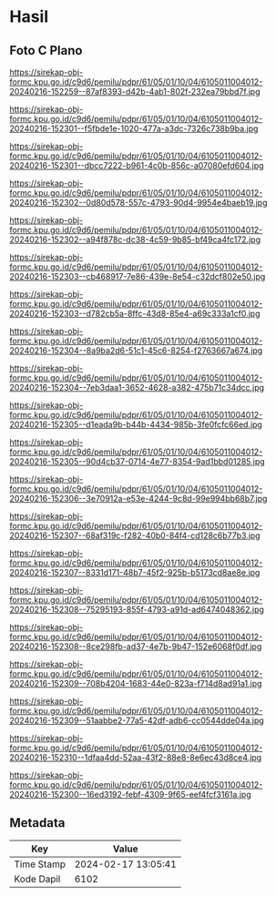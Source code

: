 # Hasil

## Foto C Plano

https://sirekap-obj-formc.kpu.go.id/c9d6/pemilu/pdpr/61/05/01/10/04/6105011004012-20240216-152259--87af8393-d42b-4ab1-802f-232ea79bbd7f.jpg

https://sirekap-obj-formc.kpu.go.id/c9d6/pemilu/pdpr/61/05/01/10/04/6105011004012-20240216-152301--f5fbde1e-1020-477a-a3dc-7326c738b9ba.jpg

https://sirekap-obj-formc.kpu.go.id/c9d6/pemilu/pdpr/61/05/01/10/04/6105011004012-20240216-152301--dbcc7222-b961-4c0b-856c-a07080efd604.jpg

https://sirekap-obj-formc.kpu.go.id/c9d6/pemilu/pdpr/61/05/01/10/04/6105011004012-20240216-152302--0d80d578-557c-4793-90d4-9954e4baeb19.jpg

https://sirekap-obj-formc.kpu.go.id/c9d6/pemilu/pdpr/61/05/01/10/04/6105011004012-20240216-152302--a94f878c-dc38-4c59-9b85-bf49ca4fc172.jpg

https://sirekap-obj-formc.kpu.go.id/c9d6/pemilu/pdpr/61/05/01/10/04/6105011004012-20240216-152303--cb468917-7e86-439e-8e54-c32dcf802e50.jpg

https://sirekap-obj-formc.kpu.go.id/c9d6/pemilu/pdpr/61/05/01/10/04/6105011004012-20240216-152303--d782cb5a-8ffc-43d8-85e4-a69c333a1cf0.jpg

https://sirekap-obj-formc.kpu.go.id/c9d6/pemilu/pdpr/61/05/01/10/04/6105011004012-20240216-152304--8a9ba2d6-51c1-45c6-8254-f2763667a674.jpg

https://sirekap-obj-formc.kpu.go.id/c9d6/pemilu/pdpr/61/05/01/10/04/6105011004012-20240216-152304--7eb3daa1-3652-4628-a382-475b71c34dcc.jpg

https://sirekap-obj-formc.kpu.go.id/c9d6/pemilu/pdpr/61/05/01/10/04/6105011004012-20240216-152305--d1eada9b-b44b-4434-985b-3fe0fcfc66ed.jpg

https://sirekap-obj-formc.kpu.go.id/c9d6/pemilu/pdpr/61/05/01/10/04/6105011004012-20240216-152305--90d4cb37-0714-4e77-8354-9ad1bbd01285.jpg

https://sirekap-obj-formc.kpu.go.id/c9d6/pemilu/pdpr/61/05/01/10/04/6105011004012-20240216-152306--3e70912a-e53e-4244-9c8d-99e994bb68b7.jpg

https://sirekap-obj-formc.kpu.go.id/c9d6/pemilu/pdpr/61/05/01/10/04/6105011004012-20240216-152307--68af319c-f282-40b0-84f4-cd128c6b77b3.jpg

https://sirekap-obj-formc.kpu.go.id/c9d6/pemilu/pdpr/61/05/01/10/04/6105011004012-20240216-152307--8331d171-48b7-45f2-925b-b5173cd8ae8e.jpg

https://sirekap-obj-formc.kpu.go.id/c9d6/pemilu/pdpr/61/05/01/10/04/6105011004012-20240216-152308--75295193-855f-4793-a91d-ad6474048362.jpg

https://sirekap-obj-formc.kpu.go.id/c9d6/pemilu/pdpr/61/05/01/10/04/6105011004012-20240216-152308--8ce298fb-ad37-4e7b-9b47-152e6068f0df.jpg

https://sirekap-obj-formc.kpu.go.id/c9d6/pemilu/pdpr/61/05/01/10/04/6105011004012-20240216-152309--708b4204-1683-44e0-823a-f714d8ad91a1.jpg

https://sirekap-obj-formc.kpu.go.id/c9d6/pemilu/pdpr/61/05/01/10/04/6105011004012-20240216-152309--51aabbe2-77a5-42df-adb6-cc0544dde04a.jpg

https://sirekap-obj-formc.kpu.go.id/c9d6/pemilu/pdpr/61/05/01/10/04/6105011004012-20240216-152310--1dfaa4dd-52aa-43f2-88e8-8e6ec43d8ce4.jpg

https://sirekap-obj-formc.kpu.go.id/c9d6/pemilu/pdpr/61/05/01/10/04/6105011004012-20240216-152300--16ed3192-febf-4309-9f65-eef4fcf3161a.jpg


## Metadata

| Key        | Value               |
| ---------- | ------------------- |
| Time Stamp | 2024-02-17 13:05:41 |
| Kode Dapil | 6102                |



